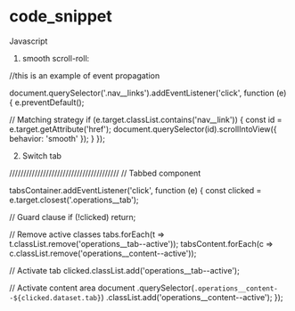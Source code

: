 # code_snippet

Javascript
1. smooth scroll-roll:

//this is an example of event propagation

document.querySelector('.nav__links').addEventListener('click', function (e) {
  e.preventDefault();

  // Matching strategy
  if (e.target.classList.contains('nav__link')) {
    const id = e.target.getAttribute('href');
    document.querySelector(id).scrollIntoView({ behavior: 'smooth' });
  }
});

2. Switch tab

///////////////////////////////////////
// Tabbed component

tabsContainer.addEventListener('click', function (e) {
  const clicked = e.target.closest('.operations__tab');

  // Guard clause
  if (!clicked) return;

  // Remove active classes
  tabs.forEach(t => t.classList.remove('operations__tab--active'));
  tabsContent.forEach(c => c.classList.remove('operations__content--active'));

  // Activate tab
  clicked.classList.add('operations__tab--active');

  // Activate content area
  document
    .querySelector(`.operations__content--${clicked.dataset.tab}`)
    .classList.add('operations__content--active');
});
